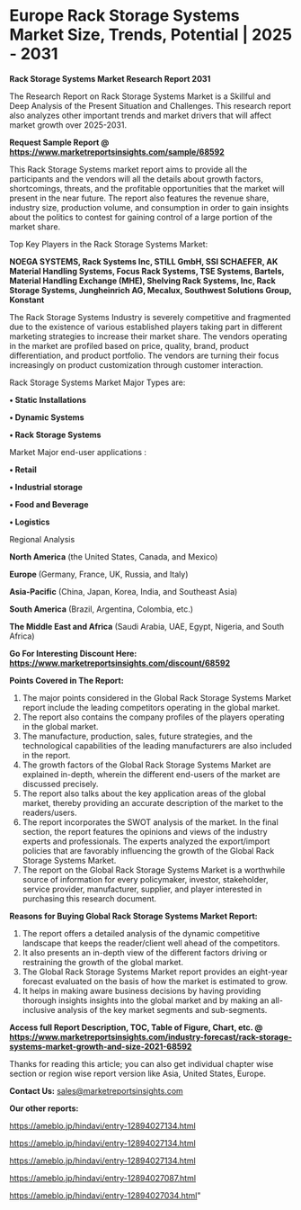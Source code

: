 # Europe Rack Storage Systems Market Size, Trends, Potential | 2025 - 2031

<strong>Rack Storage Systems Market Research Report 2031</strong>

The Research Report on Rack Storage Systems Market is a Skillful and Deep Analysis of the Present Situation and Challenges. This research report also analyzes other important trends and market drivers that will affect market growth over 2025-2031.

<strong>Request Sample Report @ <a href=https://www.marketreportsinsights.com/sample/68592>https://www.marketreportsinsights.com/sample/68592</a></strong>

This Rack Storage Systems market report aims to provide all the participants and the vendors will all the details about growth factors, shortcomings, threats, and the profitable opportunities that the market will present in the near future. The report also features the revenue share, industry size, production volume, and consumption in order to gain insights about the politics to contest for gaining control of a large portion of the market share.

Top Key Players in the Rack Storage Systems Market:

<strong>NOEGA SYSTEMS, Rack Systems Inc, STILL GmbH, SSI SCHAEFER, AK Material Handling Systems, Focus Rack Systems, TSE Systems, Bartels, Material Handling Exchange (MHE), Shelving Rack Systems, Inc, Rack Storage Systems, Jungheinrich AG, Mecalux, Southwest Solutions Group, Konstant</strong>

The Rack Storage Systems Industry is severely competitive and fragmented due to the existence of various established players taking part in different marketing strategies to increase their market share. The vendors operating in the market are profiled based on price, quality, brand, product differentiation, and product portfolio. The vendors are turning their focus increasingly on product customization through customer interaction.

Rack Storage Systems Market Major Types are:

<strong>• Static Installations

• Dynamic Systems

• Rack Storage Systems</strong>

Market Major end-user applications :

<strong>• Retail

• Industrial storage

• Food and Beverage

• Logistics</strong>

Regional Analysis

</u><strong><b>North America</b></strong> (the United States, Canada, and Mexico)

<strong><b>Europe </b></strong>(Germany, France, UK, Russia, and Italy)

<strong><b>Asia-Pacific</b></strong> (China, Japan, Korea, India, and Southeast Asia)

<strong><b>South America</b></strong> (Brazil, Argentina, Colombia, etc.)

<strong><b>The Middle East and Africa</b></strong> (Saudi Arabia, UAE, Egypt, Nigeria, and South Africa)

<strong>Go For Interesting Discount Here: <a href=https://www.marketreportsinsights.com/discount/68592>https://www.marketreportsinsights.com/discount/68592</a></strong>

<strong>Points Covered in The Report:</strong>
<ol>
  <li>The major points considered in the Global Rack Storage Systems Market report include the leading competitors operating in the global market.</li>
  <li>The report also contains the company profiles of the players operating in the global market.</li>
  <li>The manufacture, production, sales, future strategies, and the technological capabilities of the leading manufacturers are also included in the report.</li>
  <li>The growth factors of the Global Rack Storage Systems Market are explained in-depth, wherein the different end-users of the market are discussed precisely.</li>
  <li>The report also talks about the key application areas of the global market, thereby providing an accurate description of the market to the readers/users.</li>
  <li>The report incorporates the SWOT analysis of the market. In the final section, the report features the opinions and views of the industry experts and professionals. The experts analyzed the export/import policies that are favorably influencing the growth of the Global Rack Storage Systems Market.</li>
  <li>The report on the Global Rack Storage Systems Market is a worthwhile source of information for every policymaker, investor, stakeholder, service provider, manufacturer, supplier, and player interested in purchasing this research document.</li>
</ol>
<strong>Reasons for Buying Global Rack Storage Systems Market Report:</strong>

<ol>
  <li>The report offers a detailed analysis of the dynamic competitive landscape that keeps the reader/client well ahead of the competitors.</li>
  <li>It also presents an in-depth view of the different factors driving or restraining the growth of the global market.</li>
  <li>The Global Rack Storage Systems Market report provides an eight-year forecast evaluated on the basis of how the market is estimated to grow.</li>
  <li>It helps in making aware business decisions by having providing thorough insights insights into the global market and by making an all-inclusive analysis of the key market segments and sub-segments.</li>
</ol>
<strong>Access full Report Description, TOC, Table of Figure, Chart, etc. @ <a href=https://www.marketreportsinsights.com/industry-forecast/rack-storage-systems-market-growth-and-size-2021-68592>https://www.marketreportsinsights.com/industry-forecast/rack-storage-systems-market-growth-and-size-2021-68592</a></strong>


Thanks for reading this article; you can also get individual chapter wise section or region wise report version like Asia, United States, Europe.

<strong>Contact Us:</strong>
sales@marketreportsinsights.com

<strong>Our other reports:</strong>

<a href=https://ameblo.jp/hindavi/entry-12894027134.html>https://ameblo.jp/hindavi/entry-12894027134.html</a>

<a href=https://ameblo.jp/hindavi/entry-12894027134.html>https://ameblo.jp/hindavi/entry-12894027134.html</a>

<a href=https://ameblo.jp/hindavi/entry-12894027134.html>https://ameblo.jp/hindavi/entry-12894027134.html</a>

<a href=https://ameblo.jp/hindavi/entry-12894027087.html>https://ameblo.jp/hindavi/entry-12894027087.html</a>

<a href=https://ameblo.jp/hindavi/entry-12894027034.html>https://ameblo.jp/hindavi/entry-12894027034.html</a>"
